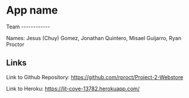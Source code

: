 # App name

Team ------------

Names: Jesus (Chuy) Gomez, Jonathan Quintero, Misael Guijarro, Ryan Proctor

## Links
Link to Github Repository: 
https://github.com/rproct/Project-2-Webstore

Link to Heroku:
https://lit-cove-13782.herokuapp.com/
